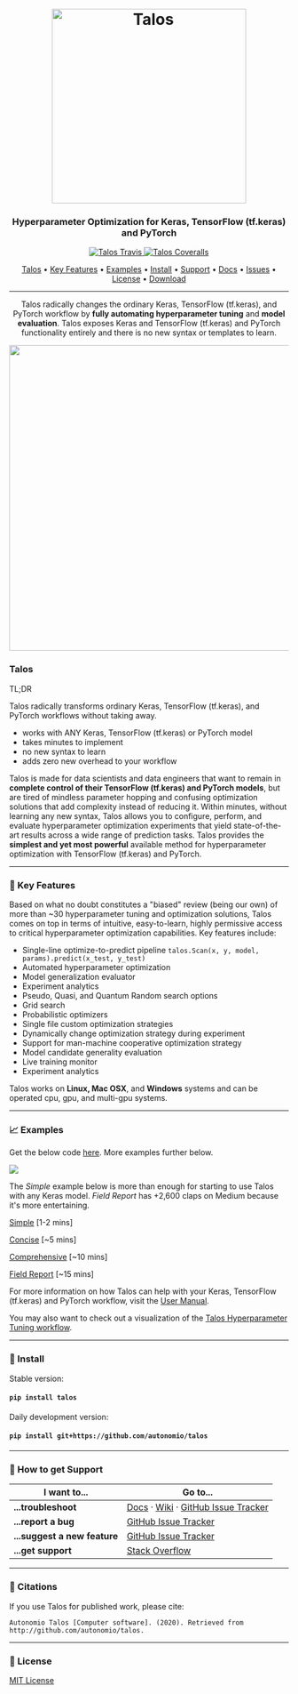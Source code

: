 <h1 align="center">
  <br>
  <a href="http://autonom.io"><img src="https://raw.githubusercontent.com/autonomio/talos/master/logo.png" alt="Talos" width="350"></a>
  <br>
</h1>

<h3 align="center">Hyperparameter Optimization for Keras, TensorFlow (tf.keras) and PyTorch</h3>

<p align="center">

  <a href="https://travis-ci.org/autonomio/talos">
    <img src="https://img.shields.io/travis/autonomio/talos/master.svg?style=for-the-badge&logo=appveyor" alt="Talos Travis">
  </a>

  <a href="https://coveralls.io/github/autonomio/talos">
    <img src="https://img.shields.io/coveralls/github/autonomio/talos.svg?style=for-the-badge&logo=appveyor" alt="Talos Coveralls">
  </a>

</p>

<p align="center">
  <a href="#Talos">Talos</a> •
  <a href="#Key-Features">Key Features</a> •
  <a href="#Examples">Examples</a> •
  <a href="#Install">Install</a> •
  <a href="#Support">Support</a> •
  <a href="https://autonomio.github.io/talos/">Docs</a> •
  <a href="https://github.com/autonomio/talos/issues">Issues</a> •
  <a href="#License">License</a> •
  <a href="https://github.com/autonomio/talos/archive/master.zip">Download</a>
</p>
<hr>
<p align="center">
Talos radically changes the ordinary Keras, TensorFlow (tf.keras), and PyTorch workflow by <strong>fully automating hyperparameter tuning</strong> and <strong>model evaluation</strong>. Talos exposes Keras and TensorFlow (tf.keras) and PyTorch functionality entirely and there is no new syntax or templates to learn.
</p>
<p align="center">
<img src='https://i.ibb.co/3NFH646/keras-model-to-talos.gif' width=550px>
</p>

### Talos

TL;DR

Talos radically transforms ordinary Keras, TensorFlow (tf.keras), and PyTorch workflows without taking away.

  - works with ANY Keras, TensorFlow (tf.keras) or PyTorch model
  - takes minutes to implement
  - no new syntax to learn
  - adds zero new overhead to your workflow

Talos is made for data scientists and data engineers that want to remain in **complete control of their TensorFlow (tf.keras) and PyTorch models**, but are tired of mindless parameter hopping and confusing optimization solutions that add complexity instead of reducing it. Within minutes, without learning any new syntax, Talos allows you to configure, perform, and evaluate hyperparameter optimization experiments that yield state-of-the-art results across a wide range of prediction tasks. Talos provides the **simplest and yet most powerful** available method for hyperparameter optimization with TensorFlow (tf.keras) and PyTorch.

<hr>

### :wrench: Key Features

Based on what no doubt constitutes a "biased" review (being our own) of more than ~30 hyperparameter tuning and optimization solutions, Talos comes on top in terms of intuitive, easy-to-learn, highly permissive access to critical hyperparameter optimization capabilities. Key features include:

  - Single-line optimize-to-predict pipeline `talos.Scan(x, y, model, params).predict(x_test, y_test)`
  - Automated hyperparameter optimization
  - Model generalization evaluator
  - Experiment analytics
  - Pseudo, Quasi, and Quantum Random search options
  - Grid search
  - Probabilistic optimizers
  - Single file custom optimization strategies
  - Dynamically change optimization strategy during experiment
  - Support for man-machine cooperative optimization strategy
  - Model candidate generality evaluation
  - Live training monitor
  - Experiment analytics

Talos works on **Linux, Mac OSX**, and **Windows** systems and can be operated cpu, gpu, and multi-gpu systems.

<hr>

### 📈 Examples

Get the below code [here](https://gist.github.com/mikkokotila/4c0d6298ff0a22dc561fb387a1b4b0bb). More examples further below.

<img src=https://i.ibb.co/VWd8Bhm/Screen-Shot-2019-01-06-at-11-26-32-PM.png>

The *Simple* example below is more than enough for starting to use Talos with any Keras model. *Field Report* has +2,600 claps on Medium because it's more entertaining.

[Simple](https://nbviewer.jupyter.org/github/autonomio/talos/blob/master/examples/A%20Very%20Short%20Introduction%20to%20Hyperparameter%20Optimization%20of%20Keras%20Models%20with%20Talos.ipynb)  [1-2 mins]

[Concise](https://nbviewer.jupyter.org/github/autonomio/talos/blob/master/examples/Hyperparameter%20Optimization%20on%20Keras%20with%20Breast%20Cancer%20Data.ipynb)  [~5 mins]

[Comprehensive](https://nbviewer.jupyter.org/github/autonomio/talos/blob/master/examples/Hyperparameter%20Optimization%20with%20Keras%20for%20the%20Iris%20Prediction.ipynb)  [~10 mins]

[Field Report](https://towardsdatascience.com/hyperparameter-optimization-with-keras-b82e6364ca53)  [~15 mins]

For more information on how Talos can help with your Keras, TensorFlow (tf.keras) and PyTorch workflow, visit the [User Manual](https://autonomio.github.io/talos/).

You may also want to check out a visualization of the [Talos Hyperparameter Tuning workflow](https://github.com/autonomio/talos/wiki/Workflow).

<hr>

### 💾 Install

Stable version:

#### `pip install talos`

Daily development version:

#### `pip install git+https://github.com/autonomio/talos`

<hr>

### 💬 How to get Support

| I want to...                     | Go to...                                                  |
| -------------------------------- | ---------------------------------------------------------- |
| **...troubleshoot**           | [Docs] · [Wiki] · [GitHub Issue Tracker]                   |
| **...report a bug**           | [GitHub Issue Tracker]                                     |
| **...suggest a new feature**  | [GitHub Issue Tracker]                                     |
| **...get support**            | [Stack Overflow]                     |

<hr>

### 📢 Citations

If you use Talos for published work, please cite:

`Autonomio Talos [Computer software]. (2020). Retrieved from http://github.com/autonomio/talos.`

<hr>

### 📃 License

[MIT License](https://github.com/autonomio/talos/blob/master/LICENSE)

[github issue tracker]: https://github.com/autonomio/talos/issues
[docs]: https://autonomio.github.io/talos/
[wiki]: https://github.com/autonomio/talos/wiki
[stack overflow]: https://stackoverflow.com/questions/tagged/talos
